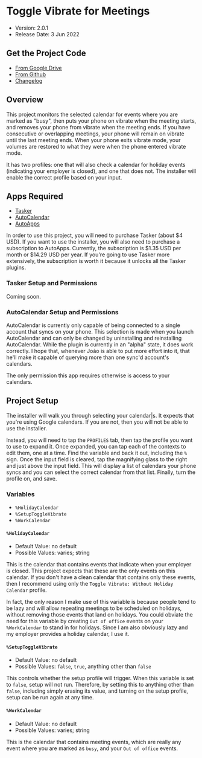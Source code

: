 # Toggle Vibrate for Meetings

  * Version: 2.0.1
  * Release Date: 3 Jun 2022

## Get the Project Code

  * [From Google Drive](https://drive.google.com/drive/folders/1uAgHTsr9h_y2N8mRqMN8_ewsVvTnFQcm?usp=sharing)
  * [From Github](Toggle_Vibrate_for_Meetings.prj.xml)
  * [Changelog](changelog.md)

## Overview

This project monitors the selected calendar for events where you are marked as "busy", then puts your phone on vibrate when the meeting starts, and removes your phone from vibrate when the meeting ends. If you have consecutive or overlapping meetings, your phone will remain on vibrate until the last meeting ends. When your phone exits vibrate mode, your volumes are restored to what they were when the phone entered vibrate mode.

It has two profiles: one that will also check a calendar for holiday events (indicating your employer is closed), and one that does not. The installer will enable the correct profile based on your input.

## Apps Required

  * [Tasker](https://play.google.com/store/apps/details?id=net.dinglisch.android.taskerm)
  * [AutoCalendar](https://play.google.com/store/apps/details?id=com.joaomgcd.autocalendar)
  * [AutoApps](https://play.google.com/store/search?q=autoapps&c=apps)

In order to use this project, you will need to purchase Tasker (about $4 USD). If you want to use the installer, you will also need to purchase a subscription to AutoApps. Currently, the subscription is $1.35 USD per month or $14.29 USD per year. If you're going to use Tasker more extensively, the subscription is worth it because it unlocks all the Tasker plugins.

### Tasker Setup and Permissions

Coming soon.

### AutoCalendar Setup and Permissions

AutoCalendar is currently only capable of being connected to a single account that syncs on your phone. This selection is made when you launch AutoCalendar and can only be changed by uninstalling and reinstalling AutoCalendar. While the plugin is currently in an "alpha" state, it does work correctly. I hope that, whenever João is able to put more effort into it, that he'll make it capable of querying more than one sync'd account's calendars.

The only permission this app requires otherwise is access to your calendars.

## Project Setup

The installer will walk you through selecting your calendar|s. It expects that you're using Google calendars. If you are not, then you will not be able to use the installer.

Instead, you will need to tap the `PROFILES` tab, then tap the profile you want to use to expand it. Once expanded, you can tap each of the contexts to edit them, one at a time. Find the variable and back it out, including the `%` sign. Once the input field is cleared, tap the magnifying glass to the right and just above the input field. This will display a list of calendars your phone syncs and you can select the correct calendar from that list. Finally, turn the profile on, and save.

### Variables

  * `%HolidayCalendar`
  * `%SetupToggleVibrate`
  * `%WorkCalendar`

#### `%HolidayCalendar`

  * Default Value: no default
  * Possible Values: varies; string

This is the calendar that contains events that indicate when your employer is closed. This project expects that these are the only events on this calendar. If you don't have a clean calendar that contains only these events, then I recommend using only the `Toggle Vibrate: Without Holiday Calendar` profile.

In fact, the only reason I make use of this variable is because people tend to be lazy and will allow repeating meetings to be scheduled on holidays, without removing those events that land on holidays. You could obviate the need for this variable by creating `Out of office` events on your `%WorkCalendar` to stand in for holidays. Since I am also obviously lazy and my employer provides a holiday calendar, I use it.

#### `%SetupToggleVibrate`

  * Default Value: no default
  * Possible Values: `false`, `true`, anything other than `false`

This controls whether the setup profile will trigger. When this variable is set to `false`, setup will not run. Therefore, by setting this to anything other than `false`, including simply erasing its value, and turning on the setup profile, setup can be run again at any time.

#### `%WorkCalendar`

  * Default Value: no default
  * Possible Values: varies; string

This is the calendar that contains meeting events, which are really any event where you are marked as `busy`, and your `Out of office` events.
